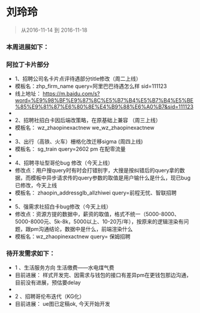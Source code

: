 # 刘玲玲

> 从2016-11-14 到 2016-11-18

### 本周进展如下： 

###  阿拉丁卡片部分

* 1、招聘公司名卡片点评待遇部分title修改（周二上线）
* 模板名：zhp_firm_name  query=阿里巴巴待遇怎么样 sid=111123
* 线上地址： https://m.baidu.com/s?word=%E9%98%BF%E9%87%8C%E5%B7%B4%E5%B7%B4%E5%BE%85%E9%81%87%E6%80%8E%E4%B9%88%E6%A0%B7&sid=111123
*
* 2、招聘社招白卡因后端改策略，在原基础上兼容 （周三上线）
* 模板名： wz_zhaopinexactnew  we_wz_zhaopinexactnew 
*
* 3、出行（高铁、火车）栅格化改迁移sigma (周四上线) 
*  模板名： sg_train    query=2602   pm 在配零流量
*
* 4、招聘寻址型哥伦bug 修改（今天上线）
* 修改点：用户搜query时有时会打错别字，大搜是按纠错后的query拿的数据，而模板中异步请求传的query参数的取值是用户输什么是什么，现已bug已修改，今天上线
* 模板名： zhaopin_addressglb_allzhiwei  query=前程无忧、智联招聘
*
* 5、强需求社招白卡bug修改（今天上线）
* 修改点：资源方提的数据中，薪资的取值，格式不统一（5000-8000、5000-8000元、5k-8k，5000以上、10-20万/年），按原来的逻辑渲染有问题，跟pm沟通结论，数据中是什么，前端渲染什么
* 模板名：wz_zhaopinexactnew  query= 保姆招聘


### 待开发需求如下：

* 1 、生活服务方向 生活缴费——水电煤气费 
* 目前进展： 样式开发完、因需求与钱包的接口有差异pm在更钱包那边沟通，目前没有进展，预估要delay 
*
* 2 、招聘哥伦布迭代（KG化）
* 目前进展： ue图已定稿ok,  今天开始开发



